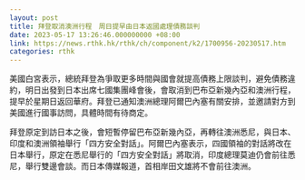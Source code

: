 ```yaml
---
layout: post
title: 拜登取消澳洲行程　周日提早由日本返國處理債務談判
date: 2023-05-17 13:26:46.000000000 +08:00
link: https://news.rthk.hk/rthk/ch/component/k2/1700956-20230517.htm
categories: rthk
---
```


美國白宮表示，總統拜登為爭取更多時間與國會就提高債務上限談判，避免債務違約，明日出發到日本出席七國集團峰會後，會取消到巴布亞新幾內亞和澳洲行程，提早於星期日返回華府。拜登已通知澳洲總理阿爾巴內塞有關安排，並邀請對方到美國進行國事訪問，具體時間有待商定。

拜登原定到訪日本之後，會短暫停留巴布亞新幾內亞，再轉往澳洲悉尼，與日本、印度和澳洲領袖舉行「四方安全對話」。阿爾巴內塞表示，四國領袖的對話將改在日本舉行，原定在悉尼舉行的「四方安全對話」將取消，印度總理莫迪仍會前往悉尼，舉行雙邊會談。而日本傳媒報道，首相岸田文雄將不會前往澳洲。

